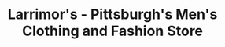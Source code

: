 ---
title: "Larrimor's - Pittsburgh's Men's Clothing and Fashion Store"
url: /pittsburgh/larrimors-pittsburghs-mens-clothing-and-fashion-store/
shop: Kleidung
---